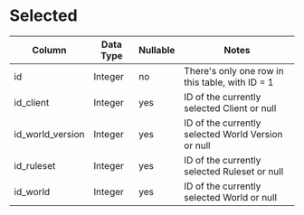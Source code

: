 # Selected

| Column  | Data Type | Nullable | Notes |
| ------- | --------- | -------- | ----- |
| id | Integer | no | There's only one row in this table, with ID = 1 |
| id_client | Integer | yes | ID of the currently selected Client or null |
| id_world_version | Integer | yes | ID of the currently selected World Version or null |
| id_ruleset | Integer | yes | ID of the currently selected Ruleset or null |
| id_world | Integer | yes | ID of the currently selected World or null |

